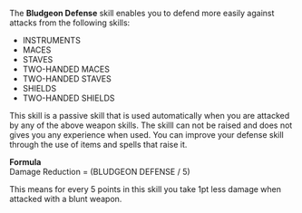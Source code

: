 ---
---
The **Bludgeon Defense** skill enables you to defend more easily against attacks from the following skills:

*   INSTRUMENTS
*   MACES
*   STAVES
*   TWO-HANDED MACES
*   TWO-HANDED STAVES
*   SHIELDS
*   TWO-HANDED SHIELDS

This skill is a passive skill that is used automatically when you are attacked by any of the above weapon skills. The skilll can not be raised and does not gives you any experience when used. You can improve your defense skill through the use of items and spells that raise it.

**Formula**  
Damage Reduction = (BLUDGEON DEFENSE / 5)  
  
This means for every 5 points in this skill you take 1pt less damage when attacked with a blunt weapon.